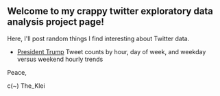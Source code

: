 ## Welcome to my crappy twitter exploratory data analysis project page!

Here, I'll post random things I find interesting about Twitter data.

* [President Trump](https://elliotk.github.io/twitter_eda/20171010_realdonaldtrump_tweet_counts.html) Tweet counts by hour, day of week, and weekday versus weekend hourly trends 

Peace,

c(~) The_Klei

